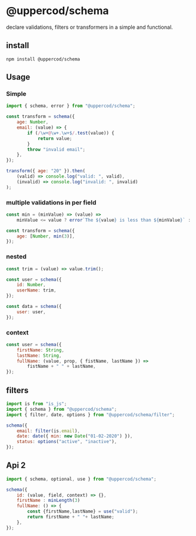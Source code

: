 # @uppercod/schema

declare validations, filters or transformers in a simple and functional.

## install

```
npm install @uppercod/schema
```

## Usage

### Simple

```js
import { schema, error } from "@uppercod/schema";

const transform = schema({
    age: Number,
    email: (value) => {
        if (/\w+@\w+.\w+$/.test(value)) {
            return value;
        }
        throw "invalid email";
    },
});

transform({ age: "20" }).then(
    (valid) => console.log("valid: ", valid),
    (invalid) => console.log("invalid: ", invalid)
);
```

### multiple validations in per field

```js
const min = (minValue) => (value) =>
    minValue <= value ? error`The ${value} is less than ${minValue}` : value;

const transform = schema({
    age: [Number, min(3)],
});
```

### nested

```js
const trim = (value) => value.trim();

const user = schema({
    id: Number,
    userName: trim,
});

const data = schema({
    user: user,
});
```

### context

```js
const user = schema({
    firstName: String,
    lastName: String,
    fullName: (value, prop, { fistName, lastName }) =>
        fistName + " " + lastName,
});
```

## filters

```js
import is from "is_js";
import { schema } from "@uppercod/schema";
import { filter, date, options } from "@uppercod/schema/filter";

schema({
    email: filter(is.email),
    date: date({ min: new Date("01-02-2020") }),
    status: options("active", "inactive"),
});
```

## Api 2

```js
import { schema, optional, use } from "@uppercod/schema";

schema({
    id: (value, field, context) => {},
    firstName : minLength(3)
    fullName: () => {
        const {firstName,lastName} = use("valid");
        return firstName + " "+ lastName;
    },
});
```
